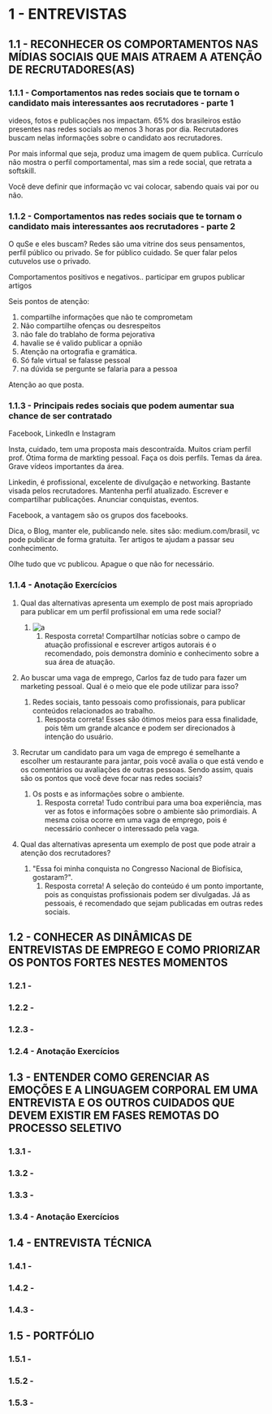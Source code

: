 # 1 - ENTREVISTAS

## 1.1 - RECONHECER OS COMPORTAMENTOS NAS MÍDIAS SOCIAIS QUE MAIS ATRAEM A ATENÇÃO DE RECRUTADORES(AS)

### 1.1.1 - Comportamentos nas redes sociais que te tornam o candidato mais interessantes aos recrutadores - parte 1

videos, fotos e publicações nos impactam. 65% dos brasileiros estão presentes nas redes socials ao menos 3 horas por dia. Recrutadores buscam nelas informações sobre o candidato aos recrutadores.

Por mais informal que seja, produz uma imagem de quem publica. Currículo não mostra o perfil comportamental, mas sim a rede social, que retrata a softskill.

Você deve definir que informação vc vai colocar, sabendo quais vai por ou não.

### 1.1.2 - Comportamentos nas redes sociais que te tornam o candidato mais interessantes aos recrutadores - parte 2

O quSe e eles buscam?
Redes são uma vitrine dos seus pensamentos, perfil público ou privado. Se for público cuidado. Se quer falar pelos cutuvelos use o privado.

Comportamentos positivos e negativos..
participar em grupos
publicar artigos

Seis pontos de atenção:

1. compartilhe informações que não te comprometam
2. Não compartilhe ofenças ou desrespeitos
3. não fale do trablaho de forma pejorativa
4. havalie se é valido publicar a opnião
5. Atenção na ortografia e gramática.
6. Só fale virtual se falasse pessoal
7. na dúvida se pergunte se falaria para a pessoa

Atenção ao que posta.

### 1.1.3 - Principais redes sociais que podem aumentar sua chance de ser contratado

Facebook, LinkedIn e Instagram

Insta, cuidado, tem uma proposta mais descontraída. Muitos criam perfil prof. Ótima forma de markting pessoal. Faça os dois perfils. Temas da área. Grave vídeos importantes da área.

Linkedin, é profissional, excelente de divulgação e networking. Bastante visada pelos recrutadores. Mantenha perfil atualizado. Escrever e compartilhar publicações. Anunciar conquistas, eventos.

Facebook, a vantagem são os grupos dos facebooks. 

Dica, o Blog, manter ele, publicando nele. sites são: medium.com/brasil, vc pode publicar de forma gratuita. Ter artigos te ajudam a passar seu conhecimento.

Olhe tudo que vc publicou. Apague o que não for necessário.

### 1.1.4 - Anotação Exercícios

1. Qual das alternativas apresenta um exemplo de post mais apropriado para publicar em um perfil profissional em uma rede social?
   1. ![a](https://i.imgur.com/IEMkc36.jpg)
      1. Resposta correta! Compartilhar notícias sobre o campo de atuação profissional e escrever artigos autorais é o recomendado, pois demonstra domínio e conhecimento sobre a sua área de atuação.

2. Ao buscar uma vaga de emprego, Carlos faz de tudo para fazer um marketing pessoal. Qual é o meio que ele pode utilizar para isso?
   1. Redes sociais, tanto pessoais como profissionais, para publicar conteúdos relacionados ao trabalho.
      1. Resposta correta! Esses são ótimos meios para essa finalidade, pois têm um grande alcance e podem ser direcionados à intenção do usuário.

3. Recrutar um candidato para um vaga de emprego é semelhante a escolher um restaurante para jantar, pois você avalia o que está vendo e os comentários ou avaliações de outras pessoas. Sendo assim, quais são os pontos que você deve focar nas redes sociais?
   1. Os posts e as informações sobre o ambiente.
      1. Resposta correta! Tudo contribui para uma boa experiência, mas ver as fotos e informações sobre o ambiente são primordiais. A mesma coisa ocorre em uma vaga de emprego, pois é necessário conhecer o interessado pela vaga.

4. Qual das alternativas apresenta um exemplo de post que pode atrair a atenção dos recrutadores?
   1. "Essa foi minha conquista no Congresso Nacional de Biofísica, gostaram?".
      1. Resposta correta! A seleção do conteúdo é um ponto importante, pois as conquistas profissionais podem ser divulgadas. Já as pessoais, é recomendado que sejam publicadas em outras redes sociais.













## 1.2 - CONHECER AS DINÂMICAS DE ENTREVISTAS DE EMPREGO E COMO PRIORIZAR OS PONTOS FORTES NESTES MOMENTOS

### 1.2.1 - 
### 1.2.2 - 
### 1.2.3 - 
### 1.2.4 - Anotação Exercícios


## 1.3 - ENTENDER COMO GERENCIAR AS EMOÇÕES E A LINGUAGEM CORPORAL EM UMA ENTREVISTA E OS OUTROS CUIDADOS QUE DEVEM EXISTIR EM FASES REMOTAS DO PROCESSO SELETIVO


### 1.3.1 - 
### 1.3.2 - 
### 1.3.3 - 
### 1.3.4 - Anotação Exercícios


## 1.4 - ENTREVISTA TÉCNICA

### 1.4.1 - 
### 1.4.2 - 
### 1.4.3 - 

## 1.5 - PORTFÓLIO

### 1.5.1 - 
### 1.5.2 - 
### 1.5.3 - 

